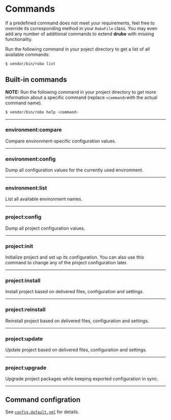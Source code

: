 # Commands

If a predefined command does not meet your requirements, feel free to override 
its corresponding method in your ```RoboFile``` class. You may even add any 
number of additional commands to extend **drubo** with missing functionality.

Run the following command in your poject directory to get a list of all 
available commands:

```sh
$ vendor/bin/robo list
```

## Built-in commands

**NOTE:** Run the following command in your project directory to get more 
information about a specific command (replace ```<command>```with the 
actual command name).

```sh
$ vendor/bin/robo help <command>
```

---

### environment:compare

Compare environment-specific configuration values.

---

### environment:config

Dump all configuration values for the currently used environment.

---

### environment:list

List all available environment names.

---

### project:config

Dump all project configuration values.

---

### project:init

Initialize project and set up its configuration. You can also use this command 
to change any of the project configuration later.

---

### project:install

Install project based on delivered files, configuration and settings.

---

### project:reinstall

Reinstall project based on delivered files, configuration and settings.

---

### project:update

Update project based on delivered files, configuration and settings.

---

### project:upgrade

Upgrade project packages while keeping exported configuration in sync.

---

## Command configration

See [```config.default.yml```][config] for details.

[config]: ../config.default.yml
